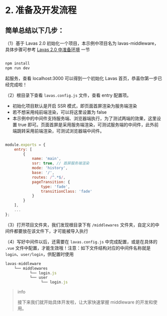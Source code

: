 # 2. 准备及开发流程


## 简单总结以下几步：

（1）基于 Lavas 2.0 初始化一个项目，本示例中项目名为 lavas-middleware，具体步骤可参考 [Lavas 2.0 中准备环境](https://lavas.baidu.com/codelab/get-started/prepare) 一节

``` bash

npm install
npm run dev

```
起服务，查看 localhost:3000 可以得到一个初始化 Lavas 首页，恭喜你第一步已经完成啦！


（2）根目录下查看 `lavas.config.js` 文件，查看 entry 配置项。

- 初始化项目默认是开启 SSR 模式，即页面首屏渲染为服务端渲染
- 若不想采用纯前端渲染，可以将这里设置为 false
- 本示例中的中间件支持服务端、浏览器端执行，为了测试两端的效果，这里设置 true 即可。页面首屏是采用服务端渲染，可测试服务端的中间件，此外前端跳转采用前端渲染，可测试浏览器端中间件。


``` js

module.exports = {
    entry: [
        {
            name: 'main',
            ssr: true, // 首屏服务端渲染
            mode: 'history',
            base: '/',
            routes: /^.*$/,
            pageTransition: {
                type: 'fade',
                transitionClass: 'fade'
            }
        }
    ],
    ...
};

```



（3）打开项目文件夹，我们发现根目录下有 `/middlewares` 文件夹，自定义的中间件都要放在该文件下，才可能被导入执行

（4）写好中间件以后，还需要在 `lavas.config.js` 中完成配置，或是在具体的 `.vue` 文件中配置，才能生效哦！注意：如下文件结构对应的中间件名称就是 `login`、`user/login`，供配置时使用


``` js
lavas-middleware
    └── middlewares
           └── login.js
           └── user
                └── login.js

```

> info
>
> 接下来我们就开始具体开发啦，让大家快速掌握 middleware 的开发和使用。


